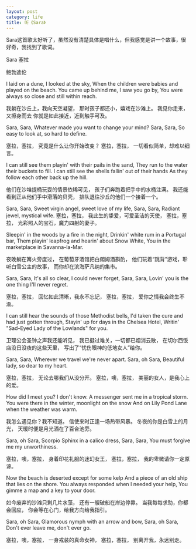```yaml
---
layout: post  
category: life
title: 听《Sara》
---
```


Sara这首歌太好听了，虽然没有清楚具体是唱什么，但我感觉是讲一个故事，很好奇，我找到了歌词。

Sara
塞拉

鲍勃迪伦

I laid on a dune, I looked at the sky,
When the children were babies and played on the beach.
You came up behind me, I saw you go by,
You were always so close and still within reach. 

我躺在沙丘上，我向天空凝望，
那时孩子都还小，嬉戏在沙滩上。
我见你走来，又擦身而去
你就是如此接近，近到触手可及。

Sara, Sara,
Whatever made you want to change your mind?
Sara, Sara,
So easy to look at, so hard to define.  

塞拉，塞拉，
究竟是什么让你开始改变？
塞拉，塞拉，
一切看似简单，却难以细言。

I can still see them playin' with their pails in the sand,
They run to the water their buckets to fill.
I can still see the shells fallin' out of their hands
As they follow each other back up the hill. 

他们在沙堆提桶玩耍的情景依稀可见，
孩子们奔跑着把手中的水桶注满。
我还能看到正从他们手中滑落的贝壳，
排队退往沙丘的他们一个接着一个。

Sara, Sara,
Sweet virgin angel, sweet love of my life,
Sara, Sara,
Radiant jewel, mystical wife.
塞拉，塞拉，
我此生的挚爱，可爱圣洁的天使，
塞拉，塞拉，
光彩照人的宝石，魔力四射的妻子。

Sleepin' in the woods by a fire in the night,
Drinkin' white rum in a Portugal bar,
Them playin' leapfrog and hearin' about Snow White,
You in the marketplace in Savanna-la-Mar. 

夜晚躺在篝火旁度过，
在葡萄牙酒馆把白朗姆酒斟酌，
他们玩着“跳背”游戏，聆听白雪公主的故事，
而你却在滨海萨凡纳的集市。

Sara, Sara,
It's all so clear, I could never forget,
Sara, Sara,
Lovin' you is the one thing I'll never regret.  

塞拉，塞拉，
回忆如此清晰，我永不忘记，
塞拉，塞拉，
爱你之情我会终生不渝。

I can still hear the sounds of those Methodist bells,
I'd taken the cure and had just gotten through,
Stayin' up for days in the Chelsea Hotel,
Writin' "Sad-Eyed Lady of the Lowlands" for you.    

卫理公会圣钟之声我还能听见，
我已挺过难关，一切都已烟消云散，
在切尔西饭店没日没夜的这些天里，
写出了“忧伤眼神的低地女人”给你。

Sara, Sara,
Wherever we travel we're never apart.
Sara, oh Sara,
Beautiful lady, so dear to my heart. 

塞拉，塞拉，
无论去哪我们从没分开。
塞拉，噢，塞拉，
美丽的女人，是我心上的爱。

How did I meet you? I don't know.
A messenger sent me in a tropical storm.
You were there in the winter, moonlight on the snow
And on Lily Pond Lane when the weather was warm. 

我怎么遇见你？我不知道。
信使来时正逢一场热带风暴。
冬夜的你是白雪上的月光，
天暖时便是月光洒在了百合池旁。

Sara, oh Sara,
Scorpio Sphinx in a calico dress,
Sara, Sara,
You must forgive me my unworthiness. 

塞拉，噢，塞拉，
身着印花礼服的迷幻女王，
塞拉，塞拉，
我的卑微请你一定原谅。

Now the beach is deserted except for some kelp
And a piece of an old ship that lies on the shore.
You always responded when I needed your help,
You gimme a map and a key to your door.  

如今废弃的沙滩只剩几片水藻，
还有一艘破船在岸边停靠。
当我每每求助，你都会回应，
你会等在心门，给我方向给我指引。

Sara, oh Sara,
Glamorous nymph with an arrow and bow,
Sara, oh Sara,
Don't ever leave me, don't ever go. 

塞拉，噢，塞拉，
一身戎装的真命女神，
塞拉，塞拉，
别离开我，永远别走。